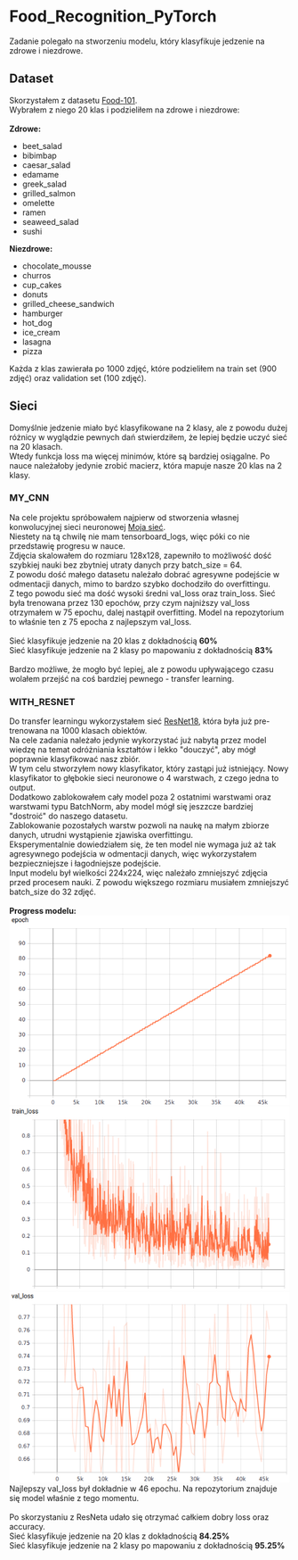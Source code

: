 # **Food_Recognition_PyTorch**
Zadanie polegało na stworzeniu modelu, który klasyfikuje jedzenie na zdrowe i niezdrowe. <br>
## **Dataset**
Skorzystałem z datasetu [Food-101](https://www.kaggle.com/kmader/food41). <br>
Wybrałem z niego 20 klas i podzieliłem na zdrowe i niezdrowe:<br><br>
**Zdrowe:**
* beet_salad
* bibimbap
* caesar_salad
* edamame
* greek_salad
* grilled_salmon
* omelette
* ramen
* seaweed_salad
* sushi <br>

**Niezdrowe:**
* chocolate_mousse
* churros
* cup_cakes
* donuts
* grilled_cheese_sandwich
* hamburger
* hot_dog
* ice_cream
* lasagna
* pizza <br>

Każda z klas zawierała po 1000 zdjęć, które podzieliłem na train set (900 zdjęć) oraz validation set (100 zdjęć). <br>
## **Sieci**
Domyślnie jedzenie miało być klasyfikowane na 2 klasy, ale z powodu dużej różnicy w wyglądzie pewnych dań stwierdziłem, że lepiej będzie uczyć sieć na 20 klasach. <br>
Wtedy funkcja loss ma więcej minimów, które są bardziej osiągalne. Po nauce należałoby jedynie zrobić macierz, która mapuje nasze 20 klas na 2 klasy.
### **MY_CNN**
Na cele projektu spróbowałem najpierw od stworzenia własnej konwolucyjnej sieci neuronowej [Moja sieć](./my_cnn/mycnn.py). <br>
Niestety na tą chwilę nie mam tensorboard_logs, więc póki co nie przedstawię progresu w nauce. <br>
Zdjęcia skalowałem do rozmiaru 128x128, zapewniło to możliwość dość szybkiej nauki bez zbytniej utraty danych przy batch_size = 64. <br>
Z powodu dość małego datasetu należało dobrać agresywne podejście w odmentacji danych, mimo to bardzo szybko dochodziło do overfittingu. <br>
Z tego powodu sieć ma dość wysoki średni val_loss oraz train_loss. Sieć była trenowana przez 130 epochów, przy czym najniższy val_loss otrzymałem w 75 epochu, dalej nastąpił overfitting. Model na repozytorium to właśnie ten z 75 epocha z najlepszym val_loss. <br><br>
Sieć klasyfikuje jedzenie na 20 klas z dokładnością **60%**<br>
Sieć klasyfikuje jedzenie na 2 klasy po mapowaniu z dokładnością **83%**<br><br>
Bardzo możliwe, że mogło być lepiej, ale z powodu upływającego czasu wolałem przejść na coś bardziej pewnego - transfer learning.
### **WITH_RESNET**
Do transfer learningu wykorzystałem sieć [ResNet18](https://pytorch.org/hub/pytorch_vision_resnet/), która była już pre-trenowana na 1000 klasach obiektów. <br>
Na cele zadania należało jedynie wykorzystać już nabytą przez model wiedzę na temat odróżniania kształtów i lekko "douczyć", aby mógł poprawnie klasyfikować nasz zbiór. <br>
W tym celu stworzyłem nowy klasyfikator, który zastąpi już istniejący. Nowy klasyfikator to głębokie sieci neuronowe o 4 warstwach, z czego jedna to output. <br>
Dodatkowo zablokowałem cały model poza 2 ostatnimi warstwami oraz warstwami typu BatchNorm, aby model mógł się jeszzcze bardziej "dostroić" do naszego datasetu. <br>
Zablokowanie pozostałych warstw pozwoli na naukę na małym zbiorze danych, utrudni wystąpienie zjawiska overfittingu. <br>
Eksperymentalnie dowiedziałem się, że ten model nie wymaga już aż tak agresywnego podejścia w odmentacji danych, więc wykorzystałem bezpieczniejsze i łagodniejsze podejście. <br>
Input modelu był wielkości 224x224, więc należało zmniejszyć zdjęcia przed procesem nauki. Z powodu większego rozmiaru musiałem zmniejszyć batch_size do 32 zdjęć.<br><br>
**Progress modelu:**<br>
![epoch img](./with_resnet/epoch.png)<br>
![train_loss](./with_resnet/train_loss.png)<br>
![valid_loss](./with_resnet/valid_loss.png)<br>
Najlepszy val_loss był dokładnie w 46 epochu. Na repozytorium znajduje się model właśnie z tego momentu.<br><br>
Po skorzystaniu z ResNeta udało się otrzymać całkiem dobry loss oraz accuracy. <br>
Sieć klasyfikuje jedzenie na 20 klas z dokładnością **84.25%**<br>
Sieć klasyfikuje jedzenie na 2 klasy po mapowaniu z dokładnością **95.25%**
